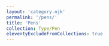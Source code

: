 ```yaml
---
layout: 'category.njk'
permalink: '/pens/'
title: 'Pens'
collection: Type/Pen
eleventyExcludeFromCollections: true
---
```

